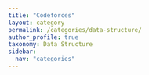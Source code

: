 ```yaml
---
title: "Codeforces"
layout: category
permalink: /categories/data-structure/
author_profile: true
taxonomy: Data Structure
sidebar:
  nav: "categories"
---
```

